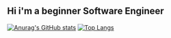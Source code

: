 ## Hi i'm a beginner Software Engineer

[![Anurag's GitHub stats](https://github-readme-stats.vercel.app/api?username=black-fen1x&show_icons=true&hide=commits&theme=radical)](https://github.com/black-fen1x) [![Top Langs](https://github-readme-stats.vercel.app/api/top-langs/?username=black-fen1x&layout=compact)](https://github.com/anuraghazra/github-readme-stats)
<!--
**black-fen1x/black-fen1x** is a ✨ _special_ ✨ repository because its `README.md` (this file) appears on your GitHub profile.

Here are some ideas to get you started:

- 🔭 I’m currently working on ...
- 🌱 I’m currently learning ...
- 👯 I’m looking to collaborate on ...
- 🤔 I’m looking for help with ...
- 💬 Ask me about ...
- 📫 How to reach me: ...
- 😄 Pronouns: ...
- ⚡ Fun fact: ...
-->
